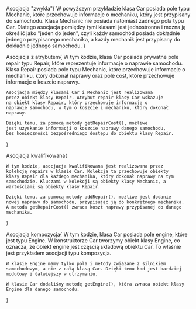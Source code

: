 Asocjacja "zwykła"{
	W powyższym przykładzie klasa Car posiada pole typu 
	Mechanic, które przechowuje informacje o mechaniku, 
	który jest przypisany do samochodu. Klasa Mechanic 
	nie posiada natomiast żadnego pola typu Car. Dlatego 
	asocjacja pomiędzy tymi klasami jest jednostronna i 
	można ją określić jako "jeden do jeden", czyli każdy 
	samochód posiada dokładnie jednego przypisanego 
	mechanika, a każdy mechanik jest przypisany do 
	dokładnie jednego samochodu.
}

Asocjacja z atrybutem{
	W tym kodzie, klasa Car posiada prywatne pole repair 
	typu Repair, które reprezentuje informacje o naprawie 
	samochodu. Klasa Repair posiada pole typu Mechanic, 
	które przechowuje informacje o mechaniku, który dokonał 
	naprawy oraz pole cost, które przechowuje informacje o 
	koszcie naprawy.

	Asocjacja między klasami Car i Mechanic jest realizowana
	przez obiekt klasy Repair. Atrybut repair klasy Car wskazuje 
	na obiekt klasy Repair, który przechowuje informacje o 
	naprawie samochodu, w tym o koszcie i mechaniku, który dokonał 
	naprawy.

	Dzięki temu, za pomocą metody getRepairCost(), możliwe 
	jest uzyskanie informacji o koszcie naprawy danego samochodu,
	bez konieczności bezpośredniego dostępu do obiektu klasy Repair.
}

Asocjacja kwalifikowana{
	
	W tym kodzie, asocjacja kwalifikowana jest realizowana przez 
	kolekcję repairs w klasie Car. Kolekcja ta przechowuje obiekty 
	klasy Repair dla każdego mechanika, który dokonał naprawy na tym 
	samochodzie. Kluczami w kolekcji są obiekty klasy Mechanic, a 
	wartościami są obiekty klasy Repair.

	Dzięki temu, za pomocą metody addRepair(), możliwe jest dodanie 
	nowej naprawy do samochodu, przypisując ją do konkretnego mechanika. 
	A metoda getRepairCost() zwraca koszt naprawy przypisanej do danego 
	mechanika.
}

Asocjacja kompozycja{
	W tym kodzie, klasa Car posiada pole engine, które jest typu Engine.
	W konstruktorze Car tworzymy obiekt klasy Engine, co oznacza, że obiekt 
	engine jest częścią składową obiektu Car. To właśnie jest przykładem 
	asocjacji typu kompozycja.

	W klasie Engine mamy tylko pola i metody związane z silnikiem 
	samochodowym, a nie z całą klasą Car. Dzięki temu kod jest bardziej 
	modułowy i łatwiejszy w utrzymaniu.

	W klasie Car dodaliśmy metodę getEngine(), która zwraca obiekt klasy 
	Engine dla danego samochodu.
}
